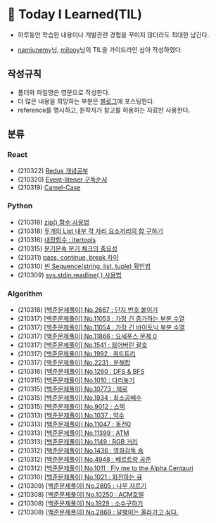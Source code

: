 # 🏅 Today I Learned(TIL)

* 하루동안 학습한 내용이나 개발관련 경험을 꾸미지 않더라도 최대한 남긴다.

* [namjunemy](https://github.com/namjunemy)님, [milooy](https://github.com/milooy)님의 TIL을 가이드라인 삼아 작성하였다.

## 작성규칙
* 폴더와 파일명은 영문으로 작성한다.
* 더 많은 내용을 희망하는 부분은 [블로그](https://data-jj.tistory.com/)에 포스팅한다.
* reference를 명시하고, 원작자가 참고를 허용하는 자료만 사용한다.

## 분류
### React
* (210322) [Redux 개념공부](https://github.com/JeongJoo-Lee/TIL/blob/main/React/Redux.md)
* (210320) [Event-litener 구독순서](https://github.com/JeongJoo-Lee/TIL/blob/main/React/EventListener.md)
* (210319) [Camel-Case](https://github.com/JeongJoo-Lee/TIL/blob/main/React/CamelCase.md)


### Python
* (210318) [zip() 함수 사용법](https://github.com/JeongJoo-Lee/TIL/blob/main/Python/zip_function_use.md)
* (210318) [두개의 List 내부 각 자리 요소끼리의 합 구하기](https://github.com/JeongJoo-Lee/TIL/blob/main/Python/Two_List_elements_sum.md)
* (210316) [내장함수 : itertools](https://github.com/JeongJoo-Lee/TIL/blob/main/Python/itertools.md)
* (210315) [분기문속 분기 체크의 중요성](https://data-jj.tistory.com/37)
* (210311) [pass, continue, break 차이](https://github.com/JeongJoo-Lee/TIL/blob/main/Python/pass%2C%20continue%2C%20break%20%EC%B0%A8%EC%9D%B4.md)
* (210310) [빈 Sequence(string, list, tuple) 확인법](https://github.com/JeongJoo-Lee/TIL/blob/main/Python/%EB%B9%84%EC%96%B4%EC%9E%88%EB%8A%94%20%EC%8B%9C%ED%80%80%EC%8A%A4(list%2Cstring%2Ctuple)%20%ED%99%95%EC%9D%B8%EB%B2%95.md)
* (210309) [sys.stdin.readline( ) 사용법](https://github.com/JeongJoo-Lee/TIL/blob/main/Python/sys.stdin.readline()%20%EC%82%AC%EC%9A%A9%EB%B2%95.md)


### Algorithm
* (210318) [[백준문제풀이] No.2667 : 단지 번호 붙이기](https://github.com/JeongJoo-Lee/TIL/blob/main/Algorithm/baekjoon_N2667.md)
* (210317) [[백준문제풀이] No.11053 : 가장 긴 증가하는 부분 수열](https://github.com/JeongJoo-Lee/TIL/blob/main/Algorithm/baekjoon_N11053.md)
* (210317) [[백준문제풀이] No.11054 : 가장 긴 바이토닉 부분 수열](https://github.com/JeongJoo-Lee/TIL/blob/main/Algorithm/baekjoon_N11054.md)
* (210317) [[백준문제풀이] No.11866 : 요세푸스 문제 0](https://github.com/JeongJoo-Lee/TIL/blob/main/Algorithm/baekjoon_N11866.md)
* (210317) [[백준문제풀이] No.1541 : 잃어버린 괄호](https://github.com/JeongJoo-Lee/TIL/blob/main/Algorithm/baekjoon_N1541.md)
* (210317) [[백준문제풀이] No.1992 : 쿼드트리](https://github.com/JeongJoo-Lee/TIL/blob/main/Algorithm/baekjoon_N1992.md)
* (210317) [[백준문제풀이] No.2231 : 분해합](https://github.com/JeongJoo-Lee/TIL/blob/main/Algorithm/baekjoon_N2231.md)
* (210316) [[백준문제풀이] No.1260 : DFS & BFS](https://github.com/JeongJoo-Lee/TIL/blob/main/Algorithm/baekjoon_N1260.md)
* (210315) [[백준문제풀이] No.1010 : 다리놓기](https://github.com/JeongJoo-Lee/TIL/blob/main/Algorithm/baekjoon_N1010.md)
* (210315) [[백준문제풀이] No.10773 : 제로](https://github.com/JeongJoo-Lee/TIL/blob/main/Algorithm/baekjoon_N10773.md)
* (210315) [[백준문제풀이] No.1934 : 최소공배수](https://github.com/JeongJoo-Lee/TIL/blob/main/Algorithm/baekjoon_N1934.md)
* (210315) [[백준문제풀이] No.9012 : 스택](https://github.com/JeongJoo-Lee/TIL/blob/main/Algorithm/baekjoon_N9012.md)
* (210313) [[백준문제풀이] No.1037 : 약수](https://github.com/JeongJoo-Lee/TIL/blob/main/Algorithm/baekjoon_N1037.md)
* (210313) [[백준문제풀이] No.11047 : 동전0](https://github.com/JeongJoo-Lee/TIL/blob/main/Algorithm/baekjoon_N11047.md)
* (210313) [[백준문제풀이] No.11399 : ATM](https://github.com/JeongJoo-Lee/TIL/blob/main/Algorithm/baekjoon_N11399.md)
* (210313) [[백준문제풀이] No.1149 : RGB 거리](https://github.com/JeongJoo-Lee/TIL/blob/main/Algorithm/baekjoon_N1149.md)
* (210312) [[백준문제풀이] No.1436 : 영화감독 숌](https://github.com/JeongJoo-Lee/TIL/blob/main/Algorithm/baekjoon_N1436.md)
* (210312) [[백준문제풀이] No.4948 : 베르트랑 공준](https://github.com/JeongJoo-Lee/TIL/blob/main/Algorithm/baekjoon_N4948.md)
* (210312) [[백준문제풀이] No.1011 : Fly me to the Alpha Centauri](https://github.com/JeongJoo-Lee/TIL/blob/main/Algorithm/baekjoon_N1011.md)
* (210310) [[백준문제풀이] No.1021 : 회전하는 큐](https://github.com/JeongJoo-Lee/TIL/blob/main/Algorithm/baekjoon_N1021.md)
* (210309) [[백준문제풀이] No.2805 : 나무 자르기](https://github.com/JeongJoo-Lee/TIL/blob/main/Algorithm/baekjoon_N2805.md)
* (210308) [[백준문제풀이] No.10250 : ACM호텔](https://github.com/JeongJoo-Lee/TIL/blob/main/Algorithm/baekjoon_N10250.md)
* (210308) [[백준문제풀이] No.1929 : 소수구하기](https://github.com/JeongJoo-Lee/TIL/blob/main/Algorithm/baekjoon_N1929.md)
* (210308) [[백준문제풀이] No.2869 : 달팽이는 올라가고 싶다.](https://github.com/JeongJoo-Lee/TIL/blob/main/Algorithm/baekjoon_N2869.md)






